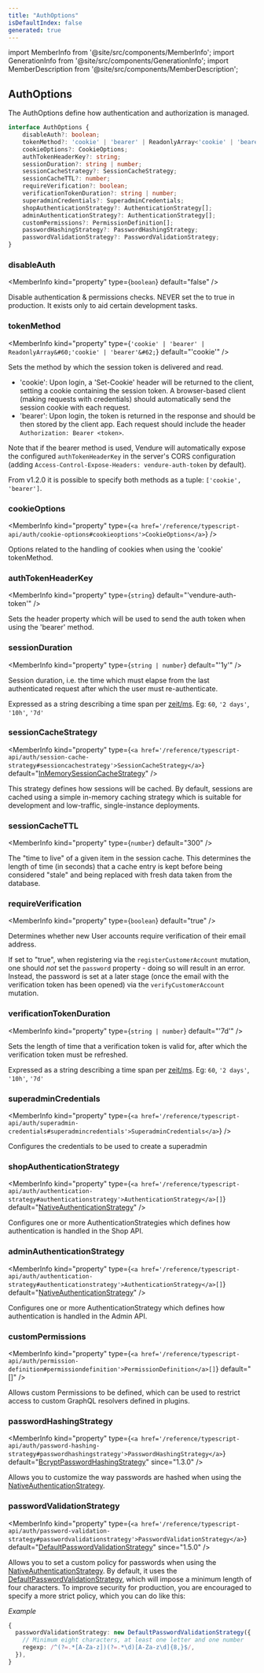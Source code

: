 ```yaml
---
title: "AuthOptions"
isDefaultIndex: false
generated: true
---
```

<!-- This file was generated from the Vendure source. Do not modify. Instead, re-run the "docs:build" script -->
import MemberInfo from '@site/src/components/MemberInfo';
import GenerationInfo from '@site/src/components/GenerationInfo';
import MemberDescription from '@site/src/components/MemberDescription';


## AuthOptions

<GenerationInfo sourceFile="packages/core/src/config/vendure-config.ts" sourceLine="328" packageName="@vendure/core" />

The AuthOptions define how authentication and authorization is managed.

```ts title="Signature"
interface AuthOptions {
    disableAuth?: boolean;
    tokenMethod?: 'cookie' | 'bearer' | ReadonlyArray<'cookie' | 'bearer'>;
    cookieOptions?: CookieOptions;
    authTokenHeaderKey?: string;
    sessionDuration?: string | number;
    sessionCacheStrategy?: SessionCacheStrategy;
    sessionCacheTTL?: number;
    requireVerification?: boolean;
    verificationTokenDuration?: string | number;
    superadminCredentials?: SuperadminCredentials;
    shopAuthenticationStrategy?: AuthenticationStrategy[];
    adminAuthenticationStrategy?: AuthenticationStrategy[];
    customPermissions?: PermissionDefinition[];
    passwordHashingStrategy?: PasswordHashingStrategy;
    passwordValidationStrategy?: PasswordValidationStrategy;
}
```

<div className="members-wrapper">

### disableAuth

<MemberInfo kind="property" type={`boolean`} default="false"   />

Disable authentication & permissions checks.
NEVER set the to true in production. It exists
only to aid certain development tasks.
### tokenMethod

<MemberInfo kind="property" type={`'cookie' | 'bearer' | ReadonlyArray&#60;'cookie' | 'bearer'&#62;`} default="'cookie'"   />

Sets the method by which the session token is delivered and read.

* 'cookie': Upon login, a 'Set-Cookie' header will be returned to the client, setting a
  cookie containing the session token. A browser-based client (making requests with credentials)
  should automatically send the session cookie with each request.
* 'bearer': Upon login, the token is returned in the response and should be then stored by the
  client app. Each request should include the header `Authorization: Bearer <token>`.

Note that if the bearer method is used, Vendure will automatically expose the configured
`authTokenHeaderKey` in the server's CORS configuration (adding `Access-Control-Expose-Headers: vendure-auth-token`
by default).

From v1.2.0 it is possible to specify both methods as a tuple: `['cookie', 'bearer']`.
### cookieOptions

<MemberInfo kind="property" type={`<a href='/reference/typescript-api/auth/cookie-options#cookieoptions'>CookieOptions</a>`}   />

Options related to the handling of cookies when using the 'cookie' tokenMethod.
### authTokenHeaderKey

<MemberInfo kind="property" type={`string`} default="'vendure-auth-token'"   />

Sets the header property which will be used to send the auth token when using the 'bearer' method.
### sessionDuration

<MemberInfo kind="property" type={`string | number`} default="'1y'"   />

Session duration, i.e. the time which must elapse from the last authenticated request
after which the user must re-authenticate.

Expressed as a string describing a time span per
[zeit/ms](https://github.com/zeit/ms.js).  Eg: `60`, `'2 days'`, `'10h'`, `'7d'`
### sessionCacheStrategy

<MemberInfo kind="property" type={`<a href='/reference/typescript-api/auth/session-cache-strategy#sessioncachestrategy'>SessionCacheStrategy</a>`} default="<a href='/reference/typescript-api/auth/in-memory-session-cache-strategy#inmemorysessioncachestrategy'>InMemorySessionCacheStrategy</a>"   />

This strategy defines how sessions will be cached. By default, sessions are cached using a simple
in-memory caching strategy which is suitable for development and low-traffic, single-instance
deployments.
### sessionCacheTTL

<MemberInfo kind="property" type={`number`} default="300"   />

The "time to live" of a given item in the session cache. This determines the length of time (in seconds)
that a cache entry is kept before being considered "stale" and being replaced with fresh data
taken from the database.
### requireVerification

<MemberInfo kind="property" type={`boolean`} default="true"   />

Determines whether new User accounts require verification of their email address.

If set to "true", when registering via the `registerCustomerAccount` mutation, one should *not* set the
`password` property - doing so will result in an error. Instead, the password is set at a later stage
(once the email with the verification token has been opened) via the `verifyCustomerAccount` mutation.
### verificationTokenDuration

<MemberInfo kind="property" type={`string | number`} default="'7d'"   />

Sets the length of time that a verification token is valid for, after which the verification token must be refreshed.

Expressed as a string describing a time span per
[zeit/ms](https://github.com/zeit/ms.js).  Eg: `60`, `'2 days'`, `'10h'`, `'7d'`
### superadminCredentials

<MemberInfo kind="property" type={`<a href='/reference/typescript-api/auth/superadmin-credentials#superadmincredentials'>SuperadminCredentials</a>`}   />

Configures the credentials to be used to create a superadmin
### shopAuthenticationStrategy

<MemberInfo kind="property" type={`<a href='/reference/typescript-api/auth/authentication-strategy#authenticationstrategy'>AuthenticationStrategy</a>[]`} default="<a href='/reference/typescript-api/auth/native-authentication-strategy#nativeauthenticationstrategy'>NativeAuthenticationStrategy</a>"   />

Configures one or more AuthenticationStrategies which defines how authentication
is handled in the Shop API.
### adminAuthenticationStrategy

<MemberInfo kind="property" type={`<a href='/reference/typescript-api/auth/authentication-strategy#authenticationstrategy'>AuthenticationStrategy</a>[]`} default="<a href='/reference/typescript-api/auth/native-authentication-strategy#nativeauthenticationstrategy'>NativeAuthenticationStrategy</a>"   />

Configures one or more AuthenticationStrategy which defines how authentication
is handled in the Admin API.
### customPermissions

<MemberInfo kind="property" type={`<a href='/reference/typescript-api/auth/permission-definition#permissiondefinition'>PermissionDefinition</a>[]`} default="[]"   />

Allows custom Permissions to be defined, which can be used to restrict access to custom
GraphQL resolvers defined in plugins.
### passwordHashingStrategy

<MemberInfo kind="property" type={`<a href='/reference/typescript-api/auth/password-hashing-strategy#passwordhashingstrategy'>PasswordHashingStrategy</a>`} default="<a href='/reference/typescript-api/auth/bcrypt-password-hashing-strategy#bcryptpasswordhashingstrategy'>BcryptPasswordHashingStrategy</a>"  since="1.3.0"  />

Allows you to customize the way passwords are hashed when using the <a href='/reference/typescript-api/auth/native-authentication-strategy#nativeauthenticationstrategy'>NativeAuthenticationStrategy</a>.
### passwordValidationStrategy

<MemberInfo kind="property" type={`<a href='/reference/typescript-api/auth/password-validation-strategy#passwordvalidationstrategy'>PasswordValidationStrategy</a>`} default="<a href='/reference/typescript-api/auth/default-password-validation-strategy#defaultpasswordvalidationstrategy'>DefaultPasswordValidationStrategy</a>"  since="1.5.0"  />

Allows you to set a custom policy for passwords when using the <a href='/reference/typescript-api/auth/native-authentication-strategy#nativeauthenticationstrategy'>NativeAuthenticationStrategy</a>.
By default, it uses the <a href='/reference/typescript-api/auth/default-password-validation-strategy#defaultpasswordvalidationstrategy'>DefaultPasswordValidationStrategy</a>, which will impose a minimum length
of four characters. To improve security for production, you are encouraged to specify a more strict
policy, which you can do like this:

*Example*

```ts
{
  passwordValidationStrategy: new DefaultPasswordValidationStrategy({
    // Minimum eight characters, at least one letter and one number
    regexp: /^(?=.*[A-Za-z])(?=.*\d)[A-Za-z\d]{8,}$/,
  }),
}
```


</div>
